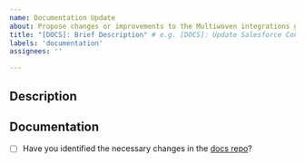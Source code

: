 ```yaml
---
name: Documentation Update
about: Propose changes or improvements to the Multiwoven integrations gem documentation
title: "[DOCS]: Brief Description" # e.g. [DOCS]: Update Salesforce Connector Documentation
labels: 'documentation'
assignees: ''

---
```


## Description
<!-- A clear and concise description of what changes or improvements are needed in the documentation e.g. The Salesforce connector documentation needs updating to include recent feature additions and enhanced configuration options. -->

## Documentation
<!-- Confirm any updates needed in the external documentation repository -->
- [ ] Have you identified the necessary changes in the [docs repo](https://github.com/Multiwoven/docs)?
